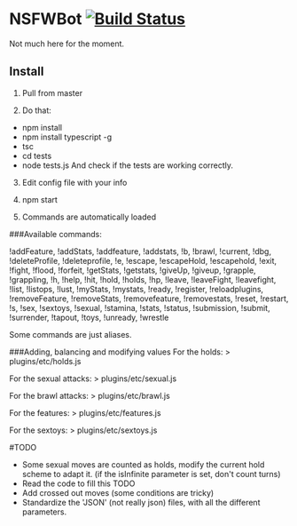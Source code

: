 # NSFWBot [![Build Status](https://travis-ci.org/AelithBlanchett/nsfwbot.svg?branch=master)](https://travis-ci.org/AelithBlanchett/nsfwbot)

Not much here for the moment.

## Install
1) Pull from master

2) Do that:
  - npm install
  - npm install typescript -g
  - tsc
  - cd tests
  - node tests.js
And check if the tests are working correctly.

3) Edit config file with your info

4) npm start

5) Commands are automatically loaded


###Available commands:

!addFeature, !addStats, !addfeature, !addstats, !b, !brawl, !current, !dbg, !deleteProfile, !deleteprofile, !e, !escape, !escapeHold, !escapehold, !exit, !fight, !flood, !forfeit, !getStats, !getstats, !giveUp, !giveup, !grapple, !grappling, !h, !help, !hit, !hold, !holds, !hp, !leave, !leaveFight, !leavefight, !list, !listops, !lust, !myStats, !mystats, !ready, !register, !reloadplugins, !removeFeature, !removeStats, !removefeature, !removestats, !reset, !restart, !s, !sex, !sextoys, !sexual, !stamina, !stats, !status, !submission, !submit, !surrender, !tapout, !toys, !unready, !wrestle

Some commands are just aliases.


###Adding, balancing and modifying values
For the holds: > plugins/etc/holds.js

For the sexual attacks: > plugins/etc/sexual.js

For the brawl attacks: > plugins/etc/brawl.js

For the features: > plugins/etc/features.js

For the sextoys: > plugins/etc/sextoys.js



#TODO

- Some sexual moves are counted as holds, modify the current hold scheme to adapt it. (if the isInfinite parameter is set, don't count turns)
- Read the code to fill this TODO
- Add crossed out moves (some conditions are tricky)
- Standardize the 'JSON' (not really json) files, with all the different parameters.

